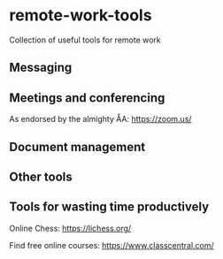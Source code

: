 # remote-work-tools
Collection of useful tools for remote work

## Messaging

## Meetings and conferencing
As endorsed by the almighty ÅA: https://zoom.us/

## Document management

## Other tools

## Tools for wasting time productively

Online Chess: https://lichess.org/

Find free online courses: https://www.classcentral.com/